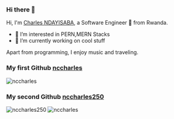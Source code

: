 ### Hi there 👋

Hi, I'm [Charles NDAYISABA](https://nccharles.site), a Software Engineer 🚀 from Rwanda.
- 👀 I’m interested in PERN,MERN Stacks
- 🌱 I’m currently working on cool stuff

Apart from programming, I enjoy music and traveling.

### My first Github [nccharles](https://github.com/nccharles)
<img src="https://github-readme-stats.vercel.app/api?username=nccharles&show_icons=true&theme=gotham" alt="nccharles" />

### My second Github [nccharles250](https://github.com/nccharles250)
<img src="https://github-readme-stats.vercel.app/api?username=nccharles250&show_icons=true&theme=gotham" alt="nccharles250" />

<img src="https://github-readme-stats.vercel.app/api/top-langs/?username=nccharles&show_icons=true&theme=gotham&layout=compact" alt="nccharles" />
